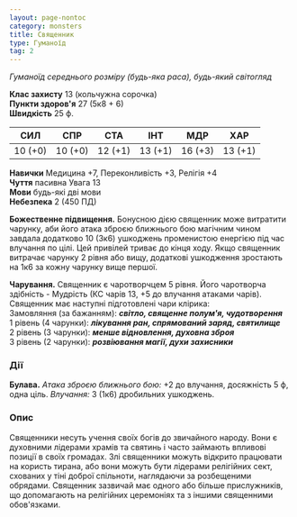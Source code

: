 ```yaml
---
layout: page-nontoc
category: monsters
title: Священник
type: Гуманоїд
tag: 2
---
```


_Гуманоїд середнього розміру (будь-яка раса), будь-який світогляд_

**Клас захисту** 13 (кольчужна сорочка)    
**Пункти здоров'я** 27 (5к8 + 6)    
**Швидкість** 25 ф.

| СИЛ     | СПР     | СТА     | ІНТ     | МДР     | ХАР     |
| ------- | ------- | ------- | ------- | ------- | ------- |
| 10 (+0) | 10 (+0) | 12 (+1) | 13 (+1) | 16 (+3) | 13 (+1) |

**Навички** Медицина +7, Переконливість +3, Релігія +4    
**Чуття** пасивна Увага 13    
**Мови** будь-які дві мови    
**Небезпека** 2 (450 ПД)

**Божественне підвищення.** Бонусною дією священник може витратити чарунку, аби його атака зброєю ближнього бою магічним чином завдала додатково 10 (3к6) ушкоджень променистою енергією під час влучання по цілі. Цей привілей триває до кінця ходу. Якщо священник витрачає чарунку 2 рівня або вищу, додаткові ушкодження зростають на 1к6 за кожну чарунку вище першої.    

**Чарування.** Священник є чаротворчцем 5 рівня. Його чаротворча здібність - Мудрість (КС чарів 13, +5 до влучання атаками чарів). Священник має наступні підготовлені чари клірика:    
Замовляння (за бажанням): **_світло, священне полум'я, чудотворення_**    
1 рівень (4 чарунки): **_лікування ран, спрямований заряд, святилище_**    
2 рівень (3 чарунки): **_менше відновлення, духовна зброя_**    
3 рівень (2 чарунки): **_розвіювання магії, духи захисники_**

### Дії
**Булава.** _Атака зброєю ближнього бою:_ +2 до влучання, досяжність 5 ф, одна ціль. _Влучання:_ 3 (1к6) дробильних ушкоджень.

### Опис
Священники несуть учення своїх богів до звичайного народу. Вони є духовними лідерами храмів та святинь і часто займають впливові позиції в своїх громадах. Злі священники можуть відкрито працювати на користь тирана, або вони можуть бути лідерами релігійних сект, схованих у тіні доброї спільноти, наглядаючи за розбещеними обрядами. Священник зазвичай має одного або більше прислужників, що допомагають на релігійних церемоніях та з іншими священними обов'язками. 
